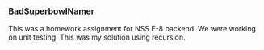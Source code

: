 ### BadSuperbowlNamer
This was a homework assignment for NSS E-8 backend. We were working on unit testing.
This was my solution using recursion.